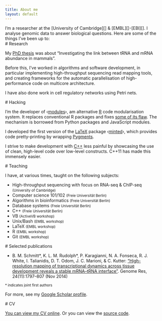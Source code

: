 ```yaml
---
title: About me
layout: default
---
```


<section>
I’m a researcher at the [University of Cambridge][] & [EMBL][]-[EBI][]. I
analyse genomic data to answer biological questions. Here are some of the things
I’ve been up to:
</section>

<section>
# Research

My [PhD thesis][] was about “Investigating the link between tRNA and mRNA
abundance in mammals”.

Before this, I’ve worked in algorithms and software development, in particular
implementing high-throughput sequencing read mapping tools, and creating
frameworks for the automatic parallelisation of high-performance code on
multicore architecture.

I have also done work in cell regulatory networks using Petri nets.
</section>

<section>
# Hacking

I’m the developer of ‹[modules][]›, am alternative [R][] code modularisation
system. It replaces conventional R packages and fixes [some of its
flaw][modules-rationale]. The mechanism is borrowed from Python packages and
JavaScript modules.

I developed the first version of the [LaTeX][] package ‹[minted][]›, which
provides code pretty-printing by wrapping [Pygments][].

I strive to make development with [C++][] less painful by showcasing the use of
clean, high-level code over low-level constructs. C++11 has made this immensely
easier.
</section>

<section>
# Teaching

I have, at various times, taught on the following subjects:

* High-throughput sequencing with focus on RNA-seq & ChIP-seq
  <small>(University of Cambridge)</small>
* Computer science 101/102 <small>(Freie Universität Berlin)</small>
* Algorithms in bioinformatics <small>(Freie Universität Berlin)</small>
* Database systems <small>(Freie Universität Berlin)</small>
* C++ <small>(Freie Universität Berlin)</small>
* VB <small>(ActiveVB workshop)</small>
* Unix/Bash <small>(EMBL workshop)</small>
* LaTeX <small>(EMBL workshop)</small>
* R <small>(EMBL workshop)</small>
* Git <small>(EMBL workshop)</small>
</section>

<section>
# Selected publications

* <span class="bib authors">B. M. Schmitt\*, K. L. M. Rudolph\*, P. Karagianni,
  N. A. Fonseca, R. J. White, I. Talianidis, D. T. Odom, J. C. Marioni, & C.
  Kutter</span>: [<span class="bib title">“High-resolution mapping of
  transcriptional dynamics across tissue development reveals a stable mRNA–tRNA
  interface”</span>][bib-1]. <span class="bib journal">Genome Res</span>, <span
  class="bib issue">24(11):1797–807</span> (<span class="bib date">Nov
  2014</span>)

<small>\* indicates joint first authors</small>

For more, see my [Google Scholar profile][].
</section>

<section>
# CV

[You can view my CV online][cv]. Or you can view the [source code][cv-source].
</section>

[University of Cambridge]: …
[EMBL]: …
[EBI]: …
[PhD thesis]: https://github.com/klmr/thesis
[R]: http://r-project.org
[modules]: https://github.com/klmr/modules
[modules-rationale]: https://github.com/klmr/modules/wiki/Design-rationale
[LaTeX]: ...
[minted]: ...
[Pygments]: ...
[C++]: ...
[C++ for loop]: https://github.com/klmr/cpp-ranges
[Google Scholar profile]: …
[bib-1]: http://dx.doi.org/10.1101/gr.176784.114
[cv]: …
[cv-source]: https://github.com/klmr/cv
